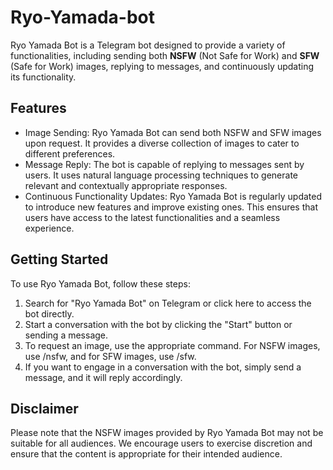 # Ryo-Yamada-bot

Ryo Yamada Bot is a Telegram bot designed to provide a variety of 
functionalities, including sending both **NSFW** (Not Safe for Work) 
and **SFW** (Safe for Work) images, replying to messages, 
and continuously updating its functionality.

## Features

- Image Sending: Ryo Yamada Bot can send both NSFW and SFW images upon request. It provides a diverse collection of images to cater to different preferences.
- Message Reply: The bot is capable of replying to messages sent by users. It uses natural language processing techniques to generate relevant and contextually appropriate responses.
- Continuous Functionality Updates: Ryo Yamada Bot is regularly updated to introduce new features and improve existing ones. This ensures that users have access to the latest functionalities and a seamless experience.

## Getting Started

To use Ryo Yamada Bot, follow these steps:

1. Search for "Ryo Yamada Bot" on Telegram or click here to access the bot directly.
2. Start a conversation with the bot by clicking the "Start" button or sending a message.
3. To request an image, use the appropriate command. For NSFW images, use /nsfw, and for SFW images, use /sfw.
4. If you want to engage in a conversation with the bot, simply send a message, and it will reply accordingly.

## Disclaimer

Please note that the NSFW images provided by Ryo Yamada Bot may not be suitable for all audiences. 
We encourage users to exercise discretion and ensure that the content is appropriate for their intended audience.

